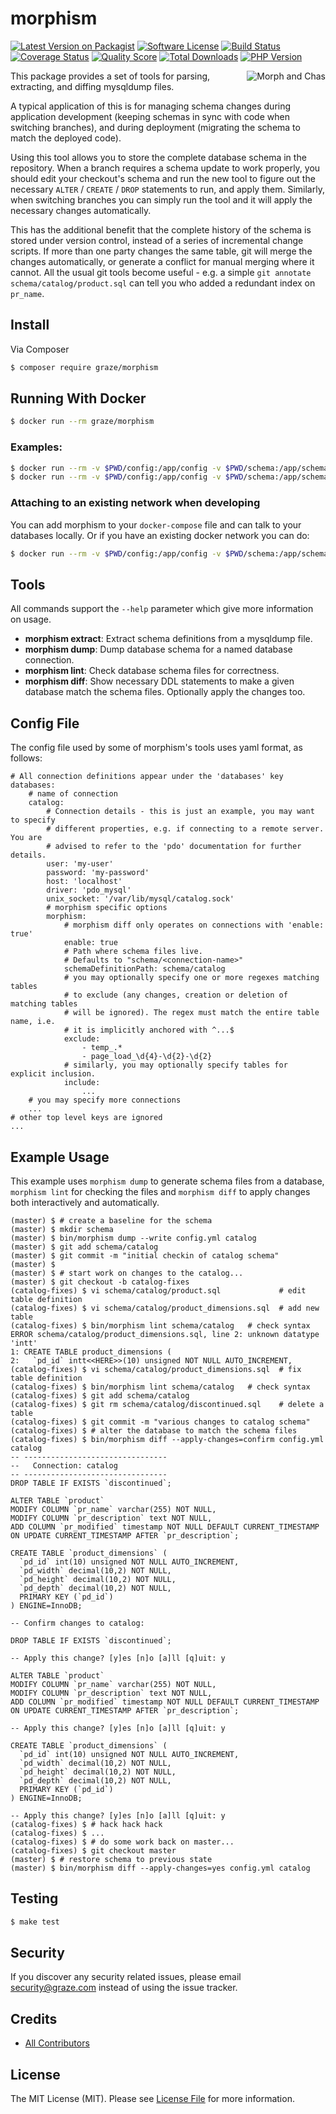 # morphism

[![Latest Version on Packagist](https://img.shields.io/packagist/v/graze/morphism.svg?style=flat-square)](https://packagist.org/packages/graze/morphism)
[![Software License](https://img.shields.io/badge/license-MIT-brightgreen.svg?style=flat-square)](LICENSE.md)
[![Build Status](https://img.shields.io/travis/graze/morphism/master.svg?style=flat-square)](https://travis-ci.org/graze/morphism)
[![Coverage Status](https://img.shields.io/scrutinizer/coverage/g/graze/morphism.svg?style=flat-square)](https://scrutinizer-ci.com/g/graze/morphism/code-structure)
[![Quality Score](https://img.shields.io/scrutinizer/g/graze/morphism.svg?style=flat-square)](https://scrutinizer-ci.com/g/graze/morphism)
[![Total Downloads](https://img.shields.io/packagist/dt/graze/morphism.svg?style=flat-square)](https://packagist.org/packages/graze/morphism)
[![PHP Version](https://img.shields.io/packagist/php-v/graze/morphism.svg?style=flat-square)](https://php.net)

<img src="http://i.imgur.com/QSX6EUj.gif" alt="Morph and Chas" align="right" />

This package provides a set of tools for parsing, extracting, and diffing mysqldump
files.

A typical application of this is for managing schema changes during application
development (keeping schemas in sync with code when switching branches), and during
deployment (migrating the schema to match the deployed code).

Using this tool allows you to store the complete database schema in the repository.
When a branch
requires a schema update to work properly, you should edit your checkout's schema
and run the new tool to figure out the necessary `ALTER` / `CREATE` / `DROP` statements
to run, and apply them. Similarly, when switching branches you can simply run the
tool and it will apply the necessary changes automatically.

This has the additional benefit that the complete history of the schema is stored
under version control, instead of a series of incremental change scripts. If more
than one party changes the same table, git will merge the changes automatically,
or generate a conflict for manual merging where it cannot. All the usual git tools
become useful - e.g. a simple `git annotate schema/catalog/product.sql` can tell
you who added a redundant index on `pr_name`.

## Install

Via Composer

``` bash
$ composer require graze/morphism
```

## Running With Docker

```bash
$ docker run --rm graze/morphism
```

### Examples:

```bash
$ docker run --rm -v $PWD/config:/app/config -v $PWD/schema:/app/schema:cached graze/morphsim diff config/morphism.yml
$ docker run --rm -v $PWD/config:/app/config -v $PWD/schema:/app/schema:delegated graze/morphsim dump config/morphism.yml
```

### Attaching to an existing network when developing

You can add morphism to your `docker-compose` file and can talk to your databases locally.
Or if you have an existing docker network you can do:

```bash
$ docker run --rm -v $PWD/config:/app/config -v $PWD/schema:/app/schema:cached --network app_default graze/morphsim diff config/morphism.yml
```

## Tools

All commands support the `--help` parameter which give more information on usage.

* **morphism extract**: Extract schema definitions from a mysqldump file.
* **morphism dump**: Dump database schema for a named database connection.
* **morphism lint**: Check database schema files for correctness.
* **morphism diff**: Show necessary DDL statements to make a given database match the schema files. Optionally apply the changes too.

## Config File

The config file used by some of morphism's tools uses yaml format, as follows:

```
# All connection definitions appear under the 'databases' key
databases:
    # name of connection
    catalog:
        # Connection details - this is just an example, you may want to specify
        # different properties, e.g. if connecting to a remote server. You are
        # advised to refer to the 'pdo' documentation for further details.
        user: 'my-user'
        password: 'my-password'
        host: 'localhost'
        driver: 'pdo_mysql'
        unix_socket: '/var/lib/mysql/catalog.sock'
        # morphism specific options
        morphism:
            # morphism diff only operates on connections with 'enable: true'
            enable: true
            # Path where schema files live.
            # Defaults to "schema/<connection-name>"
            schemaDefinitionPath: schema/catalog
            # you may optionally specify one or more regexes matching tables
            # to exclude (any changes, creation or deletion of matching tables
            # will be ignored). The regex must match the entire table name, i.e.
            # it is implicitly anchored with ^...$
            exclude:
                - temp_.*
                - page_load_\d{4}-\d{2}-\d{2}
            # similarly, you may optionally specify tables for explicit inclusion.
            include:
                ...
    # you may specify more connections
    ...
# other top level keys are ignored
...
```

## Example Usage

This example uses `morphism dump` to generate schema files from a database, `morphism lint` for checking the files and `morphism diff` to apply changes both interactively and automatically.

```
(master) $ # create a baseline for the schema
(master) $ mkdir schema
(master) $ bin/morphism dump --write config.yml catalog
(master) $ git add schema/catalog
(master) $ git commit -m "initial checkin of catalog schema"
(master) $
(master) $ # start work on changes to the catalog...
(master) $ git checkout -b catalog-fixes
(catalog-fixes) $ vi schema/catalog/product.sql             # edit table definition
(catalog-fixes) $ vi schema/catalog/product_dimensions.sql  # add new table
(catalog-fixes) $ bin/morphism lint schema/catalog   # check syntax
ERROR schema/catalog/product_dimensions.sql, line 2: unknown datatype 'intt'
1: CREATE TABLE product_dimensions (
2:   `pd_id` intt<<HERE>>(10) unsigned NOT NULL AUTO_INCREMENT,
(catalog-fixes) $ vi schema/catalog/product_dimensions.sql  # fix table definition
(catalog-fixes) $ bin/morphism lint schema/catalog   # check syntax
(catalog-fixes) $ git add schema/catalog
(catalog-fixes) $ git rm schema/catalog/discontinued.sql    # delete a table
(catalog-fixes) $ git commit -m "various changes to catalog schema"
(catalog-fixes) $ # alter the database to match the schema files
(catalog-fixes) $ bin/morphism diff --apply-changes=confirm config.yml catalog
-- --------------------------------
--   Connection: catalog
-- --------------------------------
DROP TABLE IF EXISTS `discontinued`;

ALTER TABLE `product`
MODIFY COLUMN `pr_name` varchar(255) NOT NULL,
MODIFY COLUMN `pr_description` text NOT NULL,
ADD COLUMN `pr_modified` timestamp NOT NULL DEFAULT CURRENT_TIMESTAMP ON UPDATE CURRENT_TIMESTAMP AFTER `pr_description`;

CREATE TABLE `product_dimensions` (
  `pd_id` int(10) unsigned NOT NULL AUTO_INCREMENT,
  `pd_width` decimal(10,2) NOT NULL,
  `pd_height` decimal(10,2) NOT NULL,
  `pd_depth` decimal(10,2) NOT NULL,
  PRIMARY KEY (`pd_id`)
) ENGINE=InnoDB;

-- Confirm changes to catalog:

DROP TABLE IF EXISTS `discontinued`;

-- Apply this change? [y]es [n]o [a]ll [q]uit: y

ALTER TABLE `product`
MODIFY COLUMN `pr_name` varchar(255) NOT NULL,
MODIFY COLUMN `pr_description` text NOT NULL,
ADD COLUMN `pr_modified` timestamp NOT NULL DEFAULT CURRENT_TIMESTAMP ON UPDATE CURRENT_TIMESTAMP AFTER `pr_description`;

-- Apply this change? [y]es [n]o [a]ll [q]uit: y

CREATE TABLE `product_dimensions` (
  `pd_id` int(10) unsigned NOT NULL AUTO_INCREMENT,
  `pd_width` decimal(10,2) NOT NULL,
  `pd_height` decimal(10,2) NOT NULL,
  `pd_depth` decimal(10,2) NOT NULL,
  PRIMARY KEY (`pd_id`)
) ENGINE=InnoDB;

-- Apply this change? [y]es [n]o [a]ll [q]uit: y
(catalog-fixes) $ # hack hack hack
(catalog-fixes) $ ...
(catalog-fixes) $ # do some work back on master...
(catalog-fixes) $ git checkout master
(master) $ # restore schema to previous state
(master) $ bin/morphism diff --apply-changes=yes config.yml catalog
```

## Testing

``` bash
$ make test
```


## Security

If you discover any security related issues, please email security@graze.com instead of using the issue tracker.

## Credits

- [All Contributors](../../contributors)

## License

The MIT License (MIT). Please see [License File](LICENSE.md) for more information.
